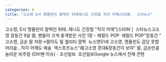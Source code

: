 ```yaml
---
categories: b
title: "고소영 E사 명품핀이 찰떡인 뒤태제니도 긴장할 직각 어깨스타IN   스타뉴스"
---
```

고소영, E사 명품핀이 찰떡인 뒤태..제니도 긴장할 "직각 어깨"[스타IN ]&nbsp;&nbsp;스타뉴스고소영 장동건 9살 딸, 팬들이 크게 충격받은 사진 1장 - 헤럴드 POP&nbsp;&nbsp;헤럴드 POP"장동건 " 고소영, 금손 딸 자랑→팔아도 될 퀄리티 깜짝&nbsp;&nbsp;뉴스엔51세 고소영, 명품핀도 감당 못할 머리숱…직각 어깨도 예술&nbsp;&nbsp;엑스포츠뉴스"母고소영 콧대&장동건이 보여" 딸, 금손만큼 놀라운 비주얼 (Oh!쎈 이슈) - 조선일보&nbsp;&nbsp;조선일보Google 뉴스에서 전체 콘텐
